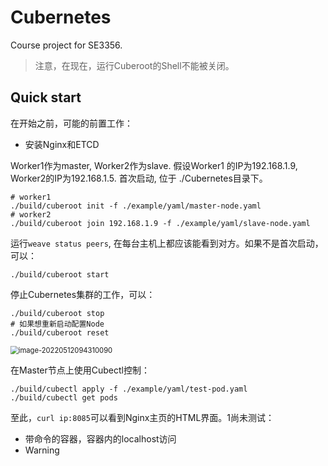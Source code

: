 # Cubernetes
Course project for SE3356.

> 注意，在现在，运行Cuberoot的Shell不能被关闭。

## Quick start

在开始之前，可能的前置工作：
- 安装Nginx和ETCD

Worker1作为master, Worker2作为slave. 假设Worker1 的IP为192.168.1.9, Worker2的IP为192.168.1.5. 首次启动, 位于 ./Cubernetes目录下。

```shell
# worker1
./build/cuberoot init -f ./example/yaml/master-node.yaml
# worker2
./build/cuberoot join 192.168.1.9 -f ./example/yaml/slave-node.yaml
```

运行`weave status peers`, 在每台主机上都应该能看到对方。如果不是首次启动，可以：

````shell
./build/cuberoot start
````

停止Cubernetes集群的工作，可以：

```shell
./build/cuberoot stop
# 如果想重新启动配置Node
./build/cuberoot reset
```

<img src="https://s2.loli.net/2022/05/12/Uy61jQ9cpbK2ZR4.png" alt="image-20220512094310090" style="zoom: 80%;" />

在Master节点上使用Cubectl控制：
```shell
./build/cubectl apply -f ./example/yaml/test-pod.yaml 
./build/cubectl get pods
```

至此，`curl ip:8085`可以看到Nginx主页的HTML界面。1尚未测试：

- 带命令的容器，容器内的localhost访问
- Warning



